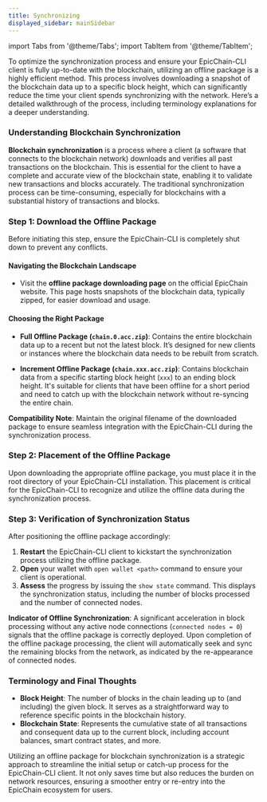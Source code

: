 ```yaml
---
title: Synchronizing
displayed_sidebar: mainSidebar
---
```


import Tabs from '@theme/Tabs';
import TabItem from '@theme/TabItem';




To optimize the synchronization process and ensure your EpicChain-CLI client is fully up-to-date with the blockchain, utilizing an offline package is a highly efficient method. This process involves downloading a snapshot of the blockchain data up to a specific block height, which can significantly reduce the time your client spends synchronizing with the network. Here’s a detailed walkthrough of the process, including terminology explanations for a deeper understanding.

### Understanding Blockchain Synchronization

**Blockchain synchronization** is a process where a client (a software that connects to the blockchain network) downloads and verifies all past transactions on the blockchain. This is essential for the client to have a complete and accurate view of the blockchain state, enabling it to validate new transactions and blocks accurately. The traditional synchronization process can be time-consuming, especially for blockchains with a substantial history of transactions and blocks.

### Step 1: Download the Offline Package

Before initiating this step, ensure the EpicChain-CLI is completely shut down to prevent any conflicts.

#### Navigating the Blockchain Landscape

- Visit the **offline package downloading page** on the official EpicChain website. This page hosts snapshots of the blockchain data, typically zipped, for easier download and usage.
  
#### Choosing the Right Package

- **Full Offline Package (`chain.0.acc.zip`)**: Contains the entire blockchain data up to a recent but not the latest block. It’s designed for new clients or instances where the blockchain data needs to be rebuilt from scratch.
  
- **Increment Offline Package (`chain.xxx.acc.zip`)**: Contains blockchain data from a specific starting block height (`xxx`) to an ending block height. It's suitable for clients that have been offline for a short period and need to catch up with the blockchain network without re-syncing the entire chain.

**Compatibility Note**: Maintain the original filename of the downloaded package to ensure seamless integration with the EpicChain-CLI during the synchronization process.

### Step 2: Placement of the Offline Package

Upon downloading the appropriate offline package, you must place it in the root directory of your EpicChain-CLI installation. This placement is critical for the EpicChain-CLI to recognize and utilize the offline data during the synchronization process.

### Step 3: Verification of Synchronization Status

After positioning the offline package accordingly:

1. **Restart** the EpicChain-CLI client to kickstart the synchronization process utilizing the offline package.
2. **Open** your wallet with `open wallet <path>` command to ensure your client is operational.
3. **Assess** the progress by issuing the `show state` command. This displays the synchronization status, including the number of blocks processed and the number of connected nodes.

**Indicator of Offline Synchronization**: A significant acceleration in block processing without any active node connections (`connected nodes = 0`) signals that the offline package is correctly deployed. Upon completion of the offline package processing, the client will automatically seek and sync the remaining blocks from the network, as indicated by the re-appearance of connected nodes.

### Terminology and Final Thoughts

- **Block Height**: The number of blocks in the chain leading up to (and including) the given block. It serves as a straightforward way to reference specific points in the blockchain history.
- **Blockchain State**: Represents the cumulative state of all transactions and consequent data up to the current block, including account balances, smart contract states, and more.
  
Utilizing an offline package for blockchain synchronization is a strategic approach to streamline the initial setup or catch-up process for the EpicChain-CLI client. It not only saves time but also reduces the burden on network resources, ensuring a smoother entry or re-entry into the EpicChain ecosystem for users.








<br/>